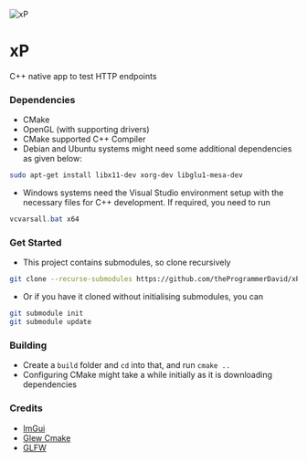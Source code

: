 ![xP](https://socialify.git.ci/theProgrammerDavid/xP/image?description=1&font=Bitter&language=1&owner=1&stargazers=1&theme=Dark)

# xP
C++ native app to test HTTP endpoints
### Dependencies
- CMake
- OpenGL (with supporting drivers)
- CMake supported C++ Compiler
- Debian and Ubuntu systems might need some additional dependencies as given below: 
```bash
sudo apt-get install libx11-dev xorg-dev libglu1-mesa-dev
```

* Windows systems need the Visual Studio environment setup with the necessary files for C++ development. If required, you need to run 
```powershell
vcvarsall.bat x64
```

### Get Started
- This project contains submodules, so clone recursively
```bash
git clone --recurse-submodules https://github.com/theProgrammerDavid/xP.git
```

- Or if you have it cloned without initialising submodules, you can 
```bash
git submodule init
git submodule update
```

### Building

- Create a ``build`` folder and `cd` into that, and run ``cmake ..``
- Configuring CMake might take a while initially as it is downloading dependencies


### Credits
* [ImGui](https://github.com/ocornut/imgui)
* [Glew Cmake](https://github.com/Perlmint/glew-cmake.git)
* [GLFW](https://github.com/glfw/glfw.git)